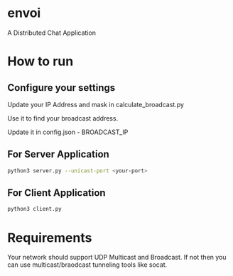 # envoi
A Distributed Chat Application

# How to run

## Configure your settings

Update your IP Address and mask in calculate_broadcast.py

Use it to find your broadcast address.

Update it in config.json - BROADCAST_IP

## For Server Application
```bash
python3 server.py --unicast-port <your-port>
```

## For Client Application
```bash
python3 client.py
```

# Requirements

Your network should support UDP Multicast and Broadcast. If not then you can use multicast/braodcast tunneling tools like socat.
